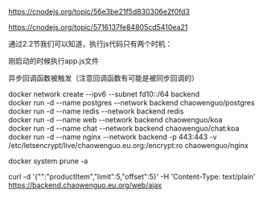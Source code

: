 https://cnodejs.org/topic/56e3be21f5d830306e2f0fd3

https://cnodejs.org/topic/5716137fe84805cd5410ea21

通过2.2节我们可以知道，执行js代码只有两个时机：

刚启动的时候执行app.js文件

异步回调函数被触发（注意回调函数有可能是被同步回调的）

docker network create --ipv6 --subnet fd10::/64 backend<br>
docker run -d --name postgres --network backend chaowenguo/postgres<br>
docker run -d --name redis --network backend redis<br>
docker run -d --name web --network backend chaowenguo/koa<br>
docker run -d --name chat --network backend chaowenguo/chat:koa<br>
docker run -d --name nginx --network backend -p 443:443 -v /etc/letsencrypt/live/chaowenguo.eu.org:/encrypt:ro chaowenguo/nginx

docker system prune -a

curl -d '{"":"productItem","limit":5,"offset":5}' -H 'Content-Type: text/plain' https://backend.chaowenguo.eu.org/web/ajax
